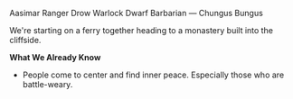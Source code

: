 Aasimar Ranger
Drow Warlock
Dwarf Barbarian — Chungus Bungus

We're starting on a ferry together heading to a monastery built into the cliffside.

**What We Already Know**
- People come to center and find inner peace. Especially those who are battle-weary.